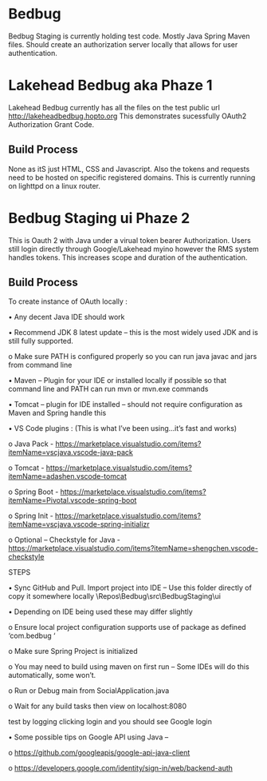 # Bedbug
Bedbug Staging is currently holding test code.  Mostly Java Spring Maven files.  Should create an authorization server locally that allows for user authentication.

# Lakehead Bedbug aka Phaze 1

Lakehead Bedbug currently has all the files on the test public url http://lakeheadbedbug.hopto.org
This demonstrates sucessfully OAuth2 Authorization Grant Code.
## Build Process

None as itS just HTML, CSS and Javascript.  Also the tokens and requests need to be hosted on specific registered domains.  This is currently running on lighttpd on a linux router.
# Bedbug Staging ui Phaze 2

This is Oauth 2 with Java under a virual token bearer Authorization.  Users still login directly through Google/Lakehead myino however the RMS system handles tokens.  This increases scope and duration of the authentication.

## Build Process

To create instance of OAuth locally :

•	Any decent Java IDE should work

•	Recommend JDK 8 latest update – this is the most widely used JDK and is still fully supported.

o	Make sure PATH is configured properly so you can run java javac and jars from command line

•	Maven – Plugin for your IDE or installed locally if possible so that command line and PATH can run mvn or mvn.exe commands

•	Tomcat – plugin for IDE installed – should not require configuration as Maven and Spring handle this

•	VS Code plugins : (This is what I’ve been using...it’s fast and works)

o	Java Pack - https://marketplace.visualstudio.com/items?itemName=vscjava.vscode-java-pack

o	Tomcat - https://marketplace.visualstudio.com/items?itemName=adashen.vscode-tomcat 

o	Spring Boot - https://marketplace.visualstudio.com/items?itemName=Pivotal.vscode-spring-boot 

o	Spring Init - https://marketplace.visualstudio.com/items?itemName=vscjava.vscode-spring-initializr 

o	Optional – Checkstyle for Java - https://marketplace.visualstudio.com/items?itemName=shengchen.vscode-checkstyle 




STEPS

•	Sync GitHub and Pull. Import project into IDE – Use this folder directly of copy it somewhere locally 
\Repos\Bedbug\src\BedbugStaging\ui 

•	Depending on IDE being used these may differ slightly

o	Ensure local project configuration supports use of package as defined ‘com.bedbug ‘

o	Make sure Spring Project is initialized 

o	You may need to build using maven on first run – Some IDEs will do this automatically, some won’t.

o	Run or Debug main from SocialApplication.java

o	Wait for any build tasks then view on localhost:8080

test by logging clicking login and you should see Google login

•	Some possible tips on Google API using Java –

o	https://github.com/googleapis/google-api-java-client 

o	https://developers.google.com/identity/sign-in/web/backend-auth 

